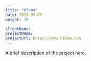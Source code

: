 ```yaml
---
title: "Hikma"
date: 2018-03-01
weight: 70

clientName:
projectName:
projectUrl: https://www.hikma.com
---
```


A brief description of the project here.
